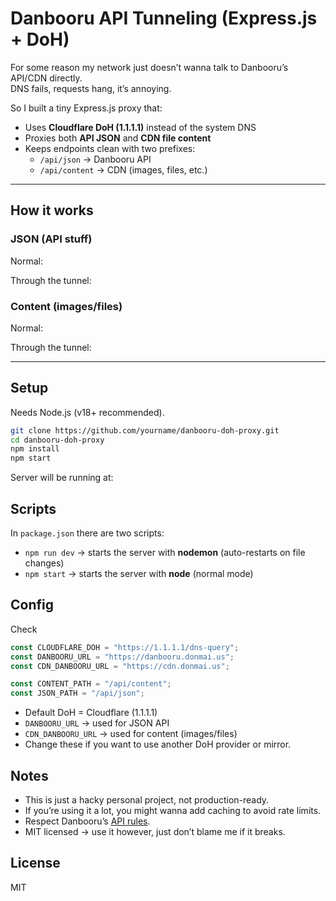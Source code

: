 # Danbooru API Tunneling (Express.js + DoH)

For some reason my network just doesn’t wanna talk to Danbooru’s API/CDN directly.  
DNS fails, requests hang, it’s annoying.  

So I built a tiny Express.js proxy that:
- Uses **Cloudflare DoH (1.1.1.1)** instead of the system DNS
- Proxies both **API JSON** and **CDN file content**
- Keeps endpoints clean with two prefixes:
  - `/api/json` → Danbooru API
  - `/api/content` → CDN (images, files, etc.)

---

## How it works
### JSON (API stuff)
Normal:
[](https://danbooru.donmai.us/posts.json?tags=arknights)

Through the tunnel:
[](http://localhost:3000/api/json/posts.json?tags=arknights)

### Content (images/files)
Normal: 
[](https://cdn.donmai.us/original/12/1c/content-file.jpg)

Through the tunnel:
[](http://localhost:3000/api/content/original/12/1c/content-file.jpg)

---

## Setup
Needs Node.js (v18+ recommended).

```bash
git clone https://github.com/yourname/danbooru-doh-proxy.git
cd danbooru-doh-proxy
npm install
npm start
```

Server will be running at:
[](http://localhost:3000)

## Scripts
In `package.json` there are two scripts:

- `npm run dev` → starts the server with **nodemon** (auto-restarts on file changes)  
- `npm start` → starts the server with **node** (normal mode)  

## Config 
Check [](src/commons.js)

```js
const CLOUDFLARE_DOH = "https://1.1.1.1/dns-query";
const DANBOORU_URL = "https://danbooru.donmai.us";
const CDN_DANBOORU_URL = "https://cdn.donmai.us";

const CONTENT_PATH = "/api/content";
const JSON_PATH = "/api/json";
```

- Default DoH = Cloudflare (1.1.1.1)
- `DANBOORU_URL` → used for JSON API
- `CDN_DANBOORU_URL` → used for content (images/files)
- Change these if you want to use another DoH provider or mirror.

## Notes
- This is just a hacky personal project, not production-ready.
- If you’re using it a lot, you might wanna add caching to avoid rate limits.
- Respect Danbooru’s [API rules](https://danbooru.donmai.us/wiki_pages/help:api).
- MIT licensed → use it however, just don’t blame me if it breaks.

## License 
MIT
